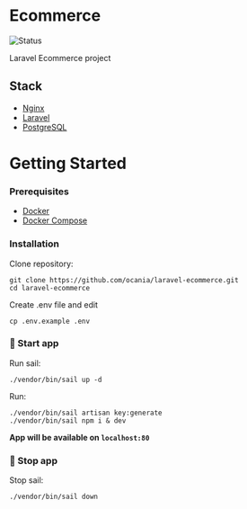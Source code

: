# Ecommerce
![Status](https://img.shields.io/badge/Status-5%25-orange)

Laravel Ecommerce project

## Stack
- [Nginx](https://www.nginx.com/)
- [Laravel](https://laravel.com/)
- [PostgreSQL](https://www.postgresql.org/)

# Getting Started
### Prerequisites
- [Docker](https://docs.docker.com/get-docker/)
- [Docker Compose](https://docs.docker.com/compose/install/)

### Installation
Clone repository:
```
git clone https://github.com/ocania/laravel-ecommerce.git
cd laravel-ecommerce
```

Create .env file and edit
```
cp .env.example .env
```

### 🚀 Start app

Run sail:
```
./vendor/bin/sail up -d
```

Run:
```
./vendor/bin/sail artisan key:generate
./vendor/bin/sail npm i & dev
```

**App will be available on `localhost:80`**

### 🛑 Stop app
Stop sail:
```
./vendor/bin/sail down
```
